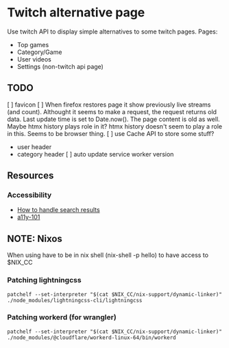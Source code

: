 # Twitch alternative page
Use twitch API to display simple alternatives to some twitch pages.
Pages:
* Top games
* Category/Game
* User videos
* Settings (non-twitch api page)

## TODO
[ ] favicon
[ ] When firefox restores page it show previously live streams (and count).
  Althought it seems to make a request, the request returns old data. Last update
  time is set to Date.now().
  The page content is old as well. Maybe htmx history plays role in it? htmx history
  doesn't seem to play a role in this. Seems to be browser thing.
[ ] use Cache API to store some stuff?
  - user header
  - category header
[ ] auto update service worker version

## Resources

### Accessibility
* [How to handle search results](https://www.sajari.com/blog/wcag-compliance-guide)
* [a11y-101](https://a11y-101.com)

## NOTE: Nixos 
When using have to be in nix shell (nix-shell -p hello) to have access to $NIX_CC

### Patching lightningcss
```
patchelf --set-interpreter "$(cat $NIX_CC/nix-support/dynamic-linker)" ./node_modules/lightningcss-cli/lightningcss
```

### Patching workerd (for wrangler)
```
patchelf --set-interpreter "$(cat $NIX_CC/nix-support/dynamic-linker)" ./node_modules/@cloudflare/workerd-linux-64/bin/workerd
```


